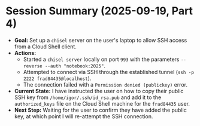 # Session Summary (2025-09-19, Part 4)

*   **Goal:** Set up a `chisel` server on the user's laptop to allow SSH access from a Cloud Shell client.
*   **Actions:**
    *   Started a `chisel server` locally on port `993` with the parameters `--reverse --auth "notebook:2025"`.
    *   Attempted to connect via SSH through the established tunnel (`ssh -p 2222 frad84435@localhost`).
    *   The connection failed with a `Permission denied (publickey)` error.
*   **Current State:** I have instructed the user on how to copy their public SSH key from `/home/igor/.ssh/id_rsa.pub` and add it to the `authorized_keys` file on the Cloud Shell machine for the `frad84435` user.
*   **Next Step:** Waiting for the user to confirm they have added the public key, at which point I will re-attempt the SSH connection.
